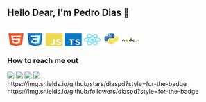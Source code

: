 ## Hello Dear, I'm Pedro Dias 👋
  
  <div style="display: inline_block"><br>
  <img align="center" alt="dias-HTML" height="30" width="40" src="https://raw.githubusercontent.com/devicons/devicon/master/icons/html5/html5-original.svg">
  <img align="center" alt="dias-CSS" height="30" width="40" src="https://raw.githubusercontent.com/devicons/devicon/master/icons/css3/css3-original.svg">
  <img align="center" alt="dias-Js" height="30" width="40" src="https://raw.githubusercontent.com/devicons/devicon/master/icons/javascript/javascript-plain.svg">
  <img align="center" alt="dias-Ts" height="30" width="40" src="https://raw.githubusercontent.com/devicons/devicon/master/icons/typescript/typescript-plain.svg">
  <img align="center" alt="dias-React" height="30" width="40" src="https://raw.githubusercontent.com/devicons/devicon/master/icons/react/react-original.svg">
  <img align="center" alt="dias-python" height="30" width="40" src="https://raw.githubusercontent.com/devicons/devicon/master/icons/python/python-original.svg">
  <img align="center" alt="dias-node" height="30" width="40" src="https://raw.githubusercontent.com/devicons/devicon/master/icons/nodejs/nodejs-original-wordmark.svg">
</div>

 ### How to reach me out
 <div>
 <a href = "mailto: pdr050203@gamil.com"><img src="https://img.shields.io/badge/-Gmail-%23EA4335?style=for-the-badge&logo=gmail&logoColor=white" target="_blank"></a>
 <a href="https://www.linkedin.com/in/pedro-dias-523215206/" target="_blank"><img src="https://img.shields.io/badge/-LinkedIn-%230077B5?style=for-the-badge&logo=linkedin&logoColor=white" target="_blank"></a>
  <a href="https://www.instagram.com/dias_pdr/" target="_blank"><img src="https://img.shields.io/badge/-Instagram-%23E4405F?style=for-the-badge&logo=instagram&logoColor=white" target="_blank"></a>
    <a href="https://twitter.com/diaspdr_1" target="_blank"><img src="https://img.shields.io/twitter/url?color=blue&label=Twitter&logoColor=blue&style=for-the-badge&url=https%3A%2F%2Ftwitter.com%2Fdiaspdr_1"target="_blank"></a>
</div>

<div> https://img.shields.io/github/stars/diaspd?style=for-the-badge
      https://img.shields.io/github/followers/diaspd?style=for-the-badge
</div>
